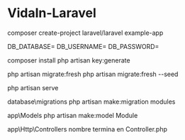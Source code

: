 # VidaIn-Laravel

composer create-project laravel/laravel example-app

DB_DATABASE=
DB_USERNAME=
DB_PASSWORD=

composer install
php artisan key:generate

php artisan migrate:fresh
php artisan migrate:fresh --seed

php artisan serve

database\migrations
php artisan make:migration modules

app\Models
php artisan make:model Module

app\Http\Controllers
nombre termina en Controller.php
